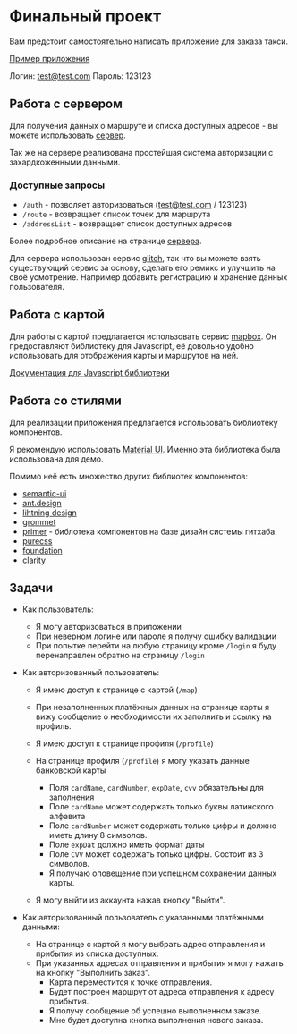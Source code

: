 # Финальный проект

Вам предстоит самостоятельно написать приложение для заказа такси.

[Пример приложения](https://pensive-gates-d31754.netlify.com/)

Логин: test@test.com
Пароль: 123123

## Работа с сервером

Для получения данных о маршруте и списка доступных адресов - вы можете использовать [сервер](https://puffy-morning.glitch.me/).

Так же на сервере реализована простейшая система авторизации с захардкоженными данными.

### Доступные запросы

- `/auth` - позволяет авторизоваться (test@test.com / 123123)
- `/route` - возвращает список точек для маршрута
- `/addressList` - возвращает список доступных адресов

Более подробное описание на странице [сервера](https://puffy-morning.glitch.me/).

Для сервера использован сервис [glitch](https://glitch.com/), так что вы можете взять существующий сервис за основу, сделать его ремикс и улучшить на своё усмотрение. Например добавить регистрацию и хранение данных пользователя.

## Работа с картой

Для работы с картой предлагается использовать сервис [mapbox](https://www.mapbox.com/). Он предоставляют библиотеку для Javascript, её довольно удобно использовать для отображения карты и маршрутов на ней.

[Документация для Jаvascript библиотеки](https://docs.mapbox.com/mapbox-gl-js/api/)

## Работа со стилями

Для реализации приложения предлагается использовать библиотеку компонентов.

Я рекомендую использовать [Material UI](https://material-ui.com/). Именно эта библиотека была использована для демо.

Помимо неё есть множество других библиотек компонентов:

- [semantic-ui](https://react.semantic-ui.com/introduction)
- [ant.design](https://ant.design/docs/spec/introduce)
- [lihtning design](https://www.lightningdesignsystem.com/)
- [grommet](http://grommet.io/)
- [primer](https://primer.github.io/) - библотека компонентов на базе дизайн системы гитхаба.
- [purecss](https://purecss.io/)
- [foundation](https://foundation.zurb.com/)
- [clarity](https://vmware.github.io/clarity/)

## Задачи

- Как пользователь:

  - Я могу авторизоваться в приложении
  - При неверном логине или пароле я получу ошибку валидации
  - При попытке перейти на любую страницу кроме `/login` я буду перенаправлен обратно на страницу `/login`

- Как авторизованный пользователь:

  - Я имею доступ к странице с картой (`/map`)
  - При незаполненных платёжных данных на странице карты я вижу сообщение о необходимости их заполнить и ссылку на профиль.
  - Я имею доступ к странице профиля (`/profile`)
  - На странице профиля (`/profile`) я могу указать данные банковской карты

    - Поля `cardName`, `cardNumber`, `expDate`, `cvv` обязательны для заполнения
    - Поле `cardName` может содержать только буквы латинского алфавита
    - Поле `cardNumber` может содержать только цифры и должно иметь длину 8 символов.
    - Поле `expDat` должно иметь формат даты
    - Поле `CVV` может содержать только цифры. Состоит из 3 символов.
    - Я получаю оповещение при успешном сохранении данных карты.

  - Я могу выйти из аккаунта нажав кнопку "Выйти".

- Как авторизованный пользователь с указанными платёжными данными:
  - На странице с картой я могу выбрать адрес отправления и прибытия из списка доступных.
  - При указанных адресах отправления и прибытия я могу нажать на кнопку "Выполнить заказ".
    - Карта переместится к точке отправления.
    - Будет построен маршрут от адреса отправления к адресу прибытия.
    - Я получу сообщение об успешно выполненном заказе.
    - Мне будет доступна кнопка выполнения нового заказа.
